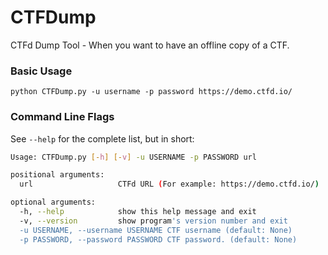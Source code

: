 # CTFDump
CTFd Dump Tool - When you want to have an offline copy of a CTF.

### Basic Usage

`python CTFDump.py -u username -p password https://demo.ctfd.io/`

### Command Line Flags

See `--help` for the complete list, but in short:

```sh
Usage: CTFDump.py [-h] [-v] -u USERNAME -p PASSWORD url

positional arguments:
  url                   CTFd URL (For example: https://demo.ctfd.io/)

optional arguments:
  -h, --help            show this help message and exit
  -v, --version         show program's version number and exit
  -u USERNAME, --username USERNAME CTF username (default: None)
  -p PASSWORD, --password PASSWORD CTF password. (default: None)
```
